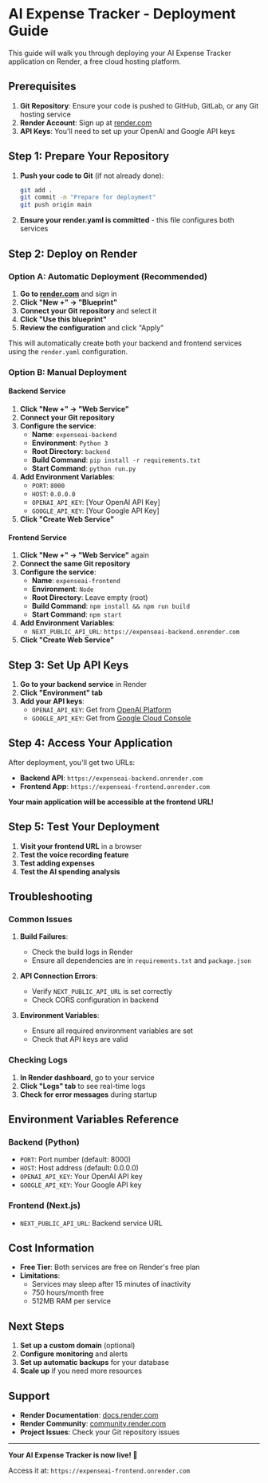 # AI Expense Tracker - Deployment Guide

This guide will walk you through deploying your AI Expense Tracker application on Render, a free cloud hosting platform.

## Prerequisites

1. **Git Repository**: Ensure your code is pushed to GitHub, GitLab, or any Git hosting service
2. **Render Account**: Sign up at [render.com](https://render.com)
3. **API Keys**: You'll need to set up your OpenAI and Google API keys

## Step 1: Prepare Your Repository

1. **Push your code to Git** (if not already done):
   ```bash
   git add .
   git commit -m "Prepare for deployment"
   git push origin main
   ```

2. **Ensure your render.yaml is committed** - this file configures both services

## Step 2: Deploy on Render

### Option A: Automatic Deployment (Recommended)

1. **Go to [render.com](https://render.com)** and sign in
2. **Click "New +" → "Blueprint"**
3. **Connect your Git repository** and select it
4. **Click "Use this blueprint"**
5. **Review the configuration** and click "Apply"

This will automatically create both your backend and frontend services using the `render.yaml` configuration.

### Option B: Manual Deployment

#### Backend Service

1. **Click "New +" → "Web Service"**
2. **Connect your Git repository**
3. **Configure the service**:
   - **Name**: `expenseai-backend`
   - **Environment**: `Python 3`
   - **Root Directory**: `backend`
   - **Build Command**: `pip install -r requirements.txt`
   - **Start Command**: `python run.py`
4. **Add Environment Variables**:
   - `PORT`: `8000`
   - `HOST`: `0.0.0.0`
   - `OPENAI_API_KEY`: [Your OpenAI API Key]
   - `GOOGLE_API_KEY`: [Your Google API Key]
5. **Click "Create Web Service"**

#### Frontend Service

1. **Click "New +" → "Web Service"** again
2. **Connect the same Git repository**
3. **Configure the service**:
   - **Name**: `expenseai-frontend`
   - **Environment**: `Node`
   - **Root Directory**: Leave empty (root)
   - **Build Command**: `npm install && npm run build`
   - **Start Command**: `npm start`
4. **Add Environment Variables**:
   - `NEXT_PUBLIC_API_URL`: `https://expenseai-backend.onrender.com`
5. **Click "Create Web Service"**

## Step 3: Set Up API Keys

1. **Go to your backend service** in Render
2. **Click "Environment" tab**
3. **Add your API keys**:
   - `OPENAI_API_KEY`: Get from [OpenAI Platform](https://platform.openai.com/api-keys)
   - `GOOGLE_API_KEY`: Get from [Google Cloud Console](https://console.cloud.google.com/)

## Step 4: Access Your Application

After deployment, you'll get two URLs:

- **Backend API**: `https://expenseai-backend.onrender.com`
- **Frontend App**: `https://expenseai-frontend.onrender.com`

**Your main application will be accessible at the frontend URL!**

## Step 5: Test Your Deployment

1. **Visit your frontend URL** in a browser
2. **Test the voice recording feature**
3. **Test adding expenses**
4. **Test the AI spending analysis**

## Troubleshooting

### Common Issues

1. **Build Failures**:
   - Check the build logs in Render
   - Ensure all dependencies are in `requirements.txt` and `package.json`

2. **API Connection Errors**:
   - Verify `NEXT_PUBLIC_API_URL` is set correctly
   - Check CORS configuration in backend

3. **Environment Variables**:
   - Ensure all required environment variables are set
   - Check that API keys are valid

### Checking Logs

1. **In Render dashboard**, go to your service
2. **Click "Logs" tab** to see real-time logs
3. **Check for error messages** during startup

## Environment Variables Reference

### Backend (Python)
- `PORT`: Port number (default: 8000)
- `HOST`: Host address (default: 0.0.0.0)
- `OPENAI_API_KEY`: Your OpenAI API key
- `GOOGLE_API_KEY`: Your Google API key

### Frontend (Next.js)
- `NEXT_PUBLIC_API_URL`: Backend service URL

## Cost Information

- **Free Tier**: Both services are free on Render's free plan
- **Limitations**: 
  - Services may sleep after 15 minutes of inactivity
  - 750 hours/month free
  - 512MB RAM per service

## Next Steps

1. **Set up a custom domain** (optional)
2. **Configure monitoring** and alerts
3. **Set up automatic backups** for your database
4. **Scale up** if you need more resources

## Support

- **Render Documentation**: [docs.render.com](https://docs.render.com)
- **Render Community**: [community.render.com](https://community.render.com)
- **Project Issues**: Check your Git repository issues

---

**Your AI Expense Tracker is now live! 🎉**

Access it at: `https://expenseai-frontend.onrender.com`


